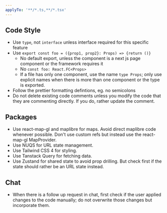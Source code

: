 ```yaml
---
applyTo: '**/*.ts,**/*.tsx'
---
```


## Code Style

- Use `type`, not `interface` unless interface required for this specific feature
- Use `export const foo = ({prop1, prop2}: Props) => {return ()}`
  - No default export, unless the component is a next js page component or the framework requires it
  - No `const foo: React.FC<Props>`
  - If a file has only one component, use the name `type Props`; only use explicit names when there is more than one component or the type is exported.
- Follow the prettier formatting defintions, eg. no semicolons
- Do not delete existing code comments unless you modify the code that they are commenting directly. If you do, rather update the comment.

## Packages

- Use react-map-gl and maplibre for maps. Avoid direct maplibre code whenever possible. Don't use custom refs but instead use the react-map-gl MapProvider.
- Use NUQS for URL state management.
- Use Tailwind CSS 4 for styling.
- Use Tanstack Query for fetching data.
- Use Zustand for shared state to avoid prop drilling. But check first if the state should rather be an URL state instead.

## Chat

- When there is a follow up request in chat, first check if the user applied changes to the code manually; do not overwrite those changes but incorporate them.
